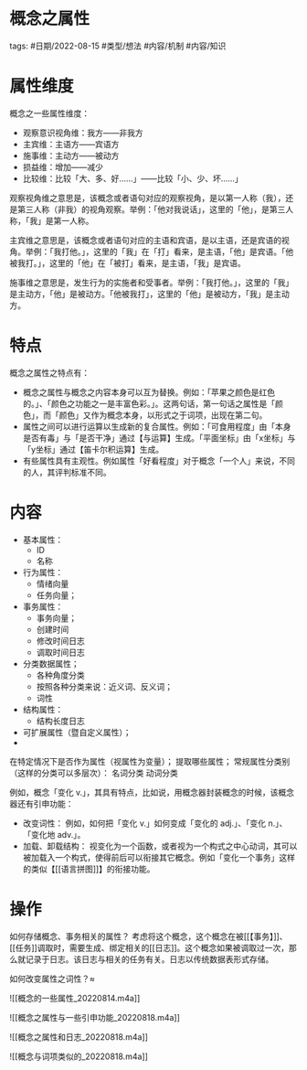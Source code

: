 # 概念之属性


tags: #日期/2022-08-15 #类型/想法 #内容/机制 #内容/知识 

# 属性维度

概念之一些属性维度：

- 观察意识视角维：我方——非我方
- 主宾维：主语方——宾语方
- 施事维：主动方——被动方
- 损益维：增加——减少
- 比较维：比较「大、多、好……」——比较「小、少、坏……」


观察视角维之意思是，该概念或者语句对应的观察视角，是以第一人称（我），还是第三人称（非我）的视角观察。举例：「他对我说话」，这里的「他」，是第三人称，「我」是第一人称。

主宾维之意思是，该概念或者语句对应的主语和宾语，是以主语，还是宾语的视角。举例：「我打他。」，这里的「我」在「打」看来，是主语，「他」是宾语。「他被我打。」，这里的「他」在「被打」看来，是主语，「我」是宾语。

施事维之意思是，发生行为的实施者和受事者。举例：「我打他。」，这里的「我」是主动方，「他」是被动方。「他被我打」，这里的「他」是被动方，「我」是主动方。


# 特点
概念之属性之特点有：
- 概念之属性与概念之内容本身可以互为替换。例如：「苹果之颜色是红色的。」、「颜色之功能之一是丰富色彩。」。这两句话，第一句话之属性是「颜色」，而「颜色」又作为概念本身，以形式之于词项，出现在第二句。
- 属性之间可以进行运算以生成新的复合属性。例如：「可食用程度」由「本身是否有毒」与「是否干净」通过【与运算】生成。「平面坐标」由「x坐标」与「y坐标」通过【笛卡尔积运算】生成。
- 有些属性具有主观性。例如属性「好看程度」对于概念「一个人」来说，不同的人，其评判标准不同。



# 内容

- 基本属性：
	- ID
	- 名称
- 行为属性：
	- 情绪向量
	- 任务向量；
- 事务属性：
	- 事务向量；
	- 创建时间
	- 修改时间日志
	- 调取时间日志
- 分类数据属性；
	- 各种角度分类
	- 按照各种分类来说：近义词、反义词；
	- 词性
- 结构属性：
	- 结构长度日志
- 可扩展属性（暨自定义属性）；
- 



在特定情况下是否作为属性（视属性为变量）；
提取哪些属性；
常规属性分类别（这样的分类可以多层次）：
	名词分类
	动词分类


例如，概念「变化 v.」，其具有特点，比如说，用概念器封装概念的时候，该概念器还有引申功能：
- 改变词性：
  例如，如何把「变化 v.」如何变成「变化的 adj.」、「变化 n.」、「变化地 adv.」。
- 加载、卸载结构：
  视变化为一个函数，或者视为一个构式之中心动词，其可以被加载入一个构式，使得前后可以衔接其它概念。例如「变化一个事务」这样的类似【[[语言拼图]]】的衔接功能。


# 操作

如何存储概念、事务相关的属性？
考虑将这个概念，这个概念在被[[【事务】]]、[[任务]]调取时，需要生成、绑定相关的[[日志]]。这个概念如果被调取过一次，那么就记录于日志。该日志与相关的任务有关。日志以传统数据表形式存储。


如何改变属性之词性？≈




![[概念的一些属性_20220814.m4a]]

![[概念之属性与一些引申功能_20220818.m4a]]

![[概念之属性和日志_20220818.m4a]]

![[概念与词项类似的_20220818.m4a]]